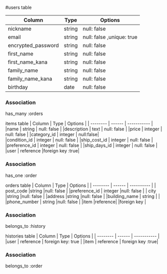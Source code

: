 #users table

| Column            | Type    | Options     |
| --------          | ------  | ----------- |
| nickname          | string  |null: false  |
| email             | string  |null: false ,unique: true|
| encrypted_password| string  |null: false  | 
|first_name         | string  |null: false  | 
|first_name_kana    | string  |null: false  |     
|family_name        | string  |null: false  |
|family_name_kana   | string  |null: false  | 
|birthday           | date    |null: false  |

### Association
has_many :orders

items table
| Column            | Type          | Options      |
| --------          | ------        | -----------  | 
|name               | string        | null: false  |
|description        | text          | null: false  | 
|price              | integer       | null: false  |
|category_id        | integer       | null:false|     
|condition_id       | integer       | null: false  |
|ship_cost_id       | integer       | null: false  | 
|preference_id      | integer       | null: false  |
|ship_days_id       | integer       | null: false  | 
|user               | reference     |foreign key :true| 

### Association
has_one :order

orders table
| Column            | Type       | Options    |
| --------          | ------     | ---------- |
| post_code         |string      |null: false |
|preference_id      | integer    |null: false |
| city              |string      |null: false |
|address            |string      |null: false | 
|building_name      | string     |            |     
|phone_number       | string     |null: false |
|item               |reference|  |foreign key |
 
### Association
belongs_to :history

histories table
| Column         | Type      | Options     |
| --------       | ------    | ----------- |
|user            | reference | foreign key: true |
|item            | reference | foreign key :true|
### Association
belongs_to :order

